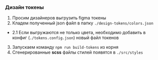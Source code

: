 ### Дизайн токены

1. Просим дизайнеров выгрузить figma токены
2. Кладем полученный json файл в папку `./design-tokens/colors.json`
 - 2.1 Если выгружаются не только цвета, необходимо добавить в конфиг (`./tokens.config.json`) новый файл токенов
3. Запускаем команду ```npm run build-tokens``` из корня
4. Сгенерированные **scss** файлы стилей появятся в `./src/styles`